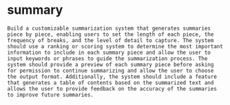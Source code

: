# summary

```Build a customizable summarization system that generates summaries piece by piece, enabling users to set the length of each piece, the frequency of breaks, and the level of detail to capture. The system should use a ranking or scoring system to determine the most important information to include in each summary piece and allow the user to input keywords or phrases to guide the summarization process. The system should provide a preview of each summary piece before asking for permission to continue summarizing and allow the user to choose the output format. Additionally, the system should include a feature that generates a table of contents based on the summarized text and allows the user to provide feedback on the accuracy of the summaries to improve future summaries.```

